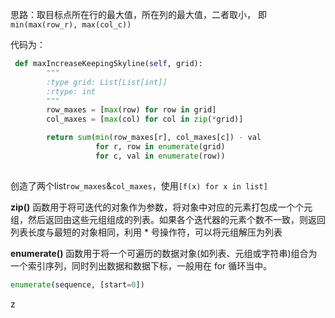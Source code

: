 思路：取目标点所在行的最大值，所在列的最大值，二者取小， 即`min(max(row_r), max(col_c))`

代码为：

```python
 def maxIncreaseKeepingSkyline(self, grid):
        """
        :type grid: List[List[int]]
        :rtype: int
        """
        row_maxes = [max(row) for row in grid]
        col_maxes = [max(col) for col in zip(*grid)]

        return sum(min(row_maxes[r], col_maxes[c]) - val
                   for r, row in enumerate(grid)
                   for c, val in enumerate(row))
        
```

创造了两个list`row_maxes`&`col_maxes`，使用`[f(x) for x in list]`

**zip()** 函数用于将可迭代的对象作为参数，将对象中对应的元素打包成一个个元组，然后返回由这些元组组成的列表。如果各个迭代器的元素个数不一致，则返回列表长度与最短的对象相同，利用 * 号操作符，可以将元组解压为列表

**enumerate()** 函数用于将一个可遍历的数据对象(如列表、元组或字符串)组合为一个索引序列，同时列出数据和数据下标，一般用在 for 循环当中。

```python
enumerate(sequence, [start=0])
```

z